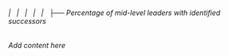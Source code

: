 ###### |   |   |   |   |   ├── Percentage of mid-level leaders with identified successors

*Add content here*